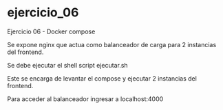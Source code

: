 # ejercicio_06
Ejercicio 06 - Docker compose

Se expone nginx que actua como balanceador de carga para 2 instancias del frontend.

Se debe ejecutar el shell script ejecutar.sh

Este se encarga de levantar el compose y ejecutar 2 instancias del frontend.

Para acceder al balanceador ingresar a localhost:4000
